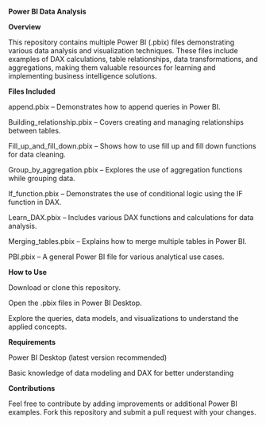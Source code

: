 **Power BI Data Analysis**

**Overview**

This repository contains multiple Power BI (.pbix) files demonstrating various data analysis and visualization techniques. These files include examples of DAX calculations, table relationships, data transformations, and aggregations, making them valuable resources for learning and implementing business intelligence solutions.

**Files Included**

append.pbix – Demonstrates how to append queries in Power BI.

Building_relationship.pbix – Covers creating and managing relationships between tables.

Fill_up_and_fill_down.pbix – Shows how to use fill up and fill down functions for data cleaning.

Group_by_aggregation.pbix – Explores the use of aggregation functions while grouping data.

If_function.pbix – Demonstrates the use of conditional logic using the IF function in DAX.

Learn_DAX.pbix – Includes various DAX functions and calculations for data analysis.

Merging_tables.pbix – Explains how to merge multiple tables in Power BI.

PBI.pbix – A general Power BI file for various analytical use cases.

**How to Use**

Download or clone this repository.

Open the .pbix files in Power BI Desktop.

Explore the queries, data models, and visualizations to understand the applied concepts.

**Requirements**

Power BI Desktop (latest version recommended)

Basic knowledge of data modeling and DAX for better understanding

**Contributions**

Feel free to contribute by adding improvements or additional Power BI examples. Fork this repository and submit a pull request with your changes.


